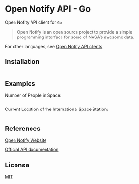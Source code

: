 # Open Notify API - Go

Open Nofity API client for `Go`

> Open Notify is an open source project to provide a simple programming interface for some of NASA’s awesome data.

For other languages, see [Open Notify API clients](https://github.com/iArmanKarimi/Open-Notify-API-clients)

## Installation

```bash

```

## Examples

Number of People in Space:

```go
```

Current Location of the International Space Station:

```go
```

## References

[Open Notify Website](http://open-notify.org/)

[Official API documentation](http://open-notify.org/Open-Notify-API/)

## License

[MIT](https://github.com/iArmanKarimi/Open-Notify-API-go/blob/main/LICENSE)
